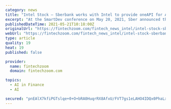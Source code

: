 ```yaml
---
category: news
title: "Intel Stock – Sberbank works with Intel to provide oneAPI for AI development over Sbercloud platform"
excerpt: "At the SmartDev conference on May 20, 2021, Sber announced the expansion of the capabilities of SberCloud ML Space — an integrated cloud platform for the development and implementation of AI services."
publishedDateTime: 2021-05-21T10:18:00Z
originalUrl: "https://fintechzoom.com/fintech_news_intel/intel-stock-sberbank-works-with-intel-to-provide-oneapi-for-ai-development-over-sbercloud-platform/"
webUrl: "https://fintechzoom.com/fintech_news_intel/intel-stock-sberbank-works-with-intel-to-provide-oneapi-for-ai-development-over-sbercloud-platform/"
type: article
quality: 19
heat: 19
published: false

provider:
  name: fintechzoom
  domain: fintechzoom.com

topics:
  - AI in Finance
  - AI

secured: "pnEAlX7kfiPGTslqe+0+O+bRA0HuqrRX8AfxU/FVT7gs1eLAHO4IDQx0PhaLxJKSsUiP14TfLbGr7KaML+vghsruY+KR7J5EBrfJc4j2CnlCixLyfIDf3U6aeloaMF4i4RjM5J65WNMMV5i3Fuxe+fNVnqxUX0nPvuJxS6QgMCTLkSYVj42d6w3B6+UBDbImJdXnsX7Y0RsF28AxaPmER/Pc4AnpAShorqiUIArmZ9meiTrde/vcmUmVdBDgIlQpbz9hEl5+keNxX5y54eqHeRI8MoEuMVWQrcDv/6ni6pwbhRTtenF68XmdAHS3CKhmezLty9v+gyhvnQ25TBfTSSgTiZWWFsGDPRtWfpfHtkc=;XjXchAyy++v9nckHh+hfpA=="
---
```


